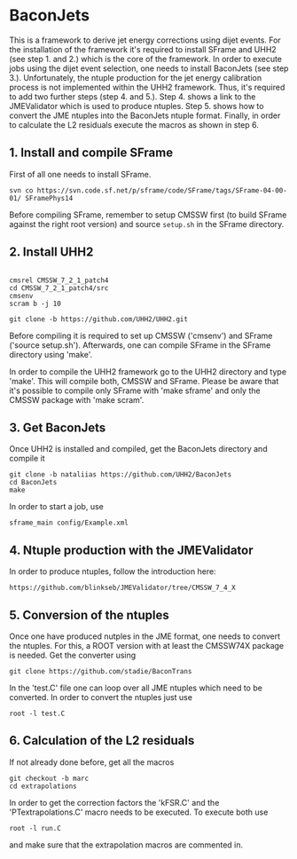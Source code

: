# BaconJets

This is a framework to derive jet energy corrections using dijet events. For the installation of the framework it's required to install SFrame and UHH2 (see step 1. and 2.) which is the core of the framework. In order to execute jobs using the dijet event selection, one needs to install BaconJets (see step 3.).
Unfortunately, the ntuple production for the jet energy calibration process is not implemented within the UHH2 framework. Thus, it's required to add two further steps (step 4. and 5.). Step 4. shows a link to the JMEValidator which is used to produce ntuples. Step 5. shows how to convert the JME ntuples into the BaconJets ntuple format.
Finally, in order to calculate the L2 residuals execute the macros as shown in step 6.

## 1. Install and compile SFrame
First of all one needs to install SFrame.
```
svn co https://svn.code.sf.net/p/sframe/code/SFrame/tags/SFrame-04-00-01/ SFramePhys14
```

Before compiling SFrame, remember to setup CMSSW first (to build SFrame against the right root version) and source `setup.sh` in the SFrame directory.


## 2. Install UHH2

```

cmsrel CMSSW_7_2_1_patch4
cd CMSSW_7_2_1_patch4/src
cmsenv
scram b -j 10

git clone -b https://github.com/UHH2/UHH2.git
```

Before compiling it is required to set up CMSSW ('cmsenv') and SFrame ('source setup.sh'). Afterwards, one can compile SFrame in the SFrame directory using 'make'.

In order to compile the UHH2 framework go to the UHH2 directory and type 'make'. This will compile both, CMSSW and SFrame. Please be aware that it's possible to compile only SFrame with 'make sframe' and only the CMSSW package with 'make scram'.

## 3. Get BaconJets
Once UHH2 is installed and compiled, get the BaconJets directory and compile it
```
git clone -b nataliias https://github.com/UHH2/BaconJets
cd BaconJets
make
```
In order to start a job, use
```
sframe_main config/Example.xml
```


## 4. Ntuple production with the JMEValidator
In order to produce ntuples, follow the introduction here:
```
https://github.com/blinkseb/JMEValidator/tree/CMSSW_7_4_X
```

## 5. Conversion of the ntuples
Once one have produced nutples in the JME format, one needs to convert the ntuples. For this, a ROOT version with at least the CMSSW74X package is needed. Get the converter using
```
git clone https://github.com/stadie/BaconTrans
```
In the 'test.C' file one can loop over all JME ntuples which need to be converted. In order to convert the ntuples just use
```
root -l test.C
```

## 6. Calculation of the L2 residuals
If not already done before, get all the macros
```
git checkout -b marc
cd extrapolations
```
In order to get the correction factors the 'kFSR.C' and the 'PTextrapolations.C' macro needs to be executed. To execute both use
```
root -l run.C
```
and make sure that the extrapolation macros are commented in.